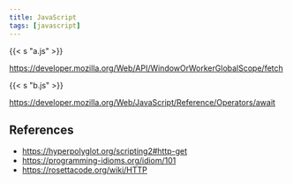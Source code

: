 ```yaml
---
title: JavaScript
tags: [javascript]
---
```


{{< s "a.js" >}}

<https://developer.mozilla.org/Web/API/WindowOrWorkerGlobalScope/fetch>

{{< s "b.js" >}}

<https://developer.mozilla.org/Web/JavaScript/Reference/Operators/await>

## References

- <https://hyperpolyglot.org/scripting2#http-get>
- <https://programming-idioms.org/idiom/101>
- <https://rosettacode.org/wiki/HTTP>
